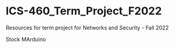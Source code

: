 # ICS-460_Term_Project_F2022
Resources for term project for Networks and Security - Fall 2022

Stock MArduino
